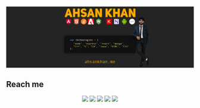 <!-- ### Hi there 👋 -->
[![bg][banner]][website]
<!--
**ahsankhan26/ahsankhan26** is a ✨ _special_ ✨ repository because its `README.md` (this file) appears on your GitHub profile.

Here are some ideas to get you started:

- 🔭 I’m currently working on ...
- 🌱 I’m currently learning ...
- 👯 I’m looking to collaborate on ...
- 🤔 I’m looking for help with ...
- 💬 Ask me about ...
- 📫 How to reach me: ...
- 😄 Pronouns: ...
- ⚡ Fun fact: ...

-->

## Reach me 
<!-- [![Github](https://img.shields.io/github/followers/ahsankhan26?label=Follow&style=social)][github] -->

<!--
<div style="padding-left: 500">
[![Linkedin](https://img.shields.io/badge/-ahsankhan26-blue?style=flat&logo=linkedin&logoColor=white&link=[linkedin])][linkedin]
[![Hackerrank](https://img.shields.io/badge/-ahsankhan26-3a424f?style=flat&logo=hackerrank&logoColor=2bbb61&link=[hackerrank])][hackerrank]
[![Stackoverflow](https://img.shields.io/badge/-StackOverflow-FE7A16?style=flat&logo=stack-overflow&logoColor=white&link=[stackoverflow])][stackoverflow]
[![Instagram](https://img.shields.io/badge/-ahsankhan26-E4405F?style=flat&logo=instagram&logoColor=white&link=[instagram])][instagram]
[![Mail](https://img.shields.io/badge/-m.ahsankhan26@hotmail.com-0078D4?style=flat&logo=microsoft-outlook&logoColor=white&link=[linkedin])](mailto:sarthakbh321@gmail.com)
</div> -->

<p align="center">
    <a href="https://linkedin.com/in/ahsankhan26" alt="LinkedIn">
        <img src="https://img.shields.io/badge/-ahsankhan26-blue?logo=linkedin" /></a>
    <a href="https://hackerrank.com/ahsankhan26" alt="HackerRank">
        <img src="https://img.shields.io/badge/-ahsankhan26-3a424f?logo=hackerrank" /></a>
    <a href="https://stackoverflow.com/users/13870209/ahsan-khan" alt="StackOverflow">
        <img src="https://img.shields.io/badge/-StackOverflow-FE7A16?logo=stack-overflow&logoColor=white" /></a>
    <a href="https://instagram.com/ahsankhan26" alt="Instagram">
        <img src="https://img.shields.io/badge/-ahsankhan26-E4405F?logo=instagram&logoColor=white" /></a>
    <a href="https://instagram.com/ahsankhan26" alt="Instagram">
        <img src="https://img.shields.io/badge/-ahsankhan.me-lightgray?logo=discover&logoColor=White" /></a>
</p>



[banner]: https://raw.githubusercontent.com/ahsankhan26/ahsankhan26/master/banner.jpg
[website]: https://ahsankhan.me
[github]: https://github.com/ahsankhan26
[linkedin]: https://linkedin.com/in/ahsankhan26
[hackerrank]: https://hackerrank.com/ahsankhan26
[instagram]: https://instagram.com/ahsankhan26
[stackoverflow]: https://stackoverflow.com/users/13870209/ahsan-khan

